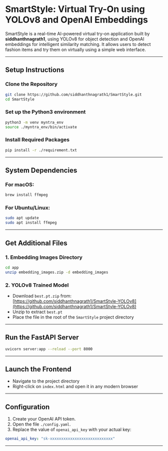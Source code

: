 
#  SmartStyle: Virtual Try-On using YOLOv8 and OpenAI Embeddings

SmartStyle is a real-time AI-powered virtual try-on application built by **siddhanthnagrath1**, using YOLOv8 for object detection and OpenAI embeddings for intelligent similarity matching. It allows users to detect fashion items and try them on virtually using a simple web interface.

---

##  Setup Instructions

###  Clone the Repository
```bash
git clone https://github.com/siddhanthnagrath1/SmartStyle.git
cd SmartStyle
```

###  Set up the Python3 environment
```bash
python3 -m venv myntra_env
source ./myntra_env/bin/activate
```

###  Install Required Packages
```bash
pip install -r ./requirement.txt
```

---

##  System Dependencies

### For macOS:
```bash
brew install ffmpeg
```

### For Ubuntu/Linux:
```bash
sudo apt update
sudo apt install ffmpeg
```

---

##  Get Additional Files

### 1. Embedding Images Directory
```bash
cd app
unzip embedding_images.zip -d embedding_images
```

### 2. YOLOv8 Trained Model
- Download `best.pt.zip` from:  
  [https://github.com/siddhanthnagrath1/SmartStyle-YOLOv8](https://github.com/siddhanthnagrath1/SmartStyle-YOLOv8)
- Unzip to extract `best.pt`
- Place the file in the root of the `SmartStyle` project directory

---

##  Run the FastAPI Server
```bash
uvicorn server:app --reload --port 8000
```

---

##  Launch the Frontend
- Navigate to the project directory
- Right-click on `index.html` and open it in any modern browser

---

##  Configuration

1. Create your OpenAI API token.
2. Open the file `./config.yaml`.
3. Replace the value of `openai_api_key` with your actual key:
```yaml
openai_api_key: "sk-xxxxxxxxxxxxxxxxxxxxxxxxxxxx"
```

---


